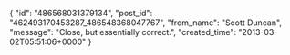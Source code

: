  {
   "id": "486568031379134",
   "post_id": "462493170453287_486548368047767",
   "from_name": "Scott Duncan",
   "message": "Close, but essentially correct.",
   "created_time": "2013-03-02T05:51:06+0000"
 }
